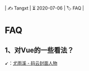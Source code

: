 | ✍️ Tangxt | ⏳ 2020-07-06 | 🏷️ FAQ |

# FAQ

## 1、对Vue的一些看法？

➹：[尤雨溪 - 码云封面人物](https://gitee.com/gitee-stars/14)


